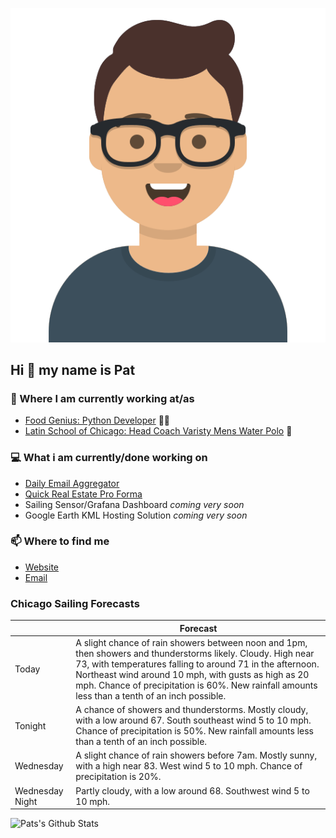 [![Social banner for p-j-falconer](https://raw.githubusercontent.com/P-J-FALCONER/P-J-FALCONER/master/assets/avataaars.svg)](https://patfalconer.com/)
## Hi :wave: my name is Pat

### 💼 Where I am currently working at/as
- [Food Genius: Python Developer](https://getfoodgenius.com/) 🍔🐍
- [Latin School of Chicago: Head Coach Varisty Mens Water Polo](https://www.latinschool.org/) 🤽


### 💻 What i am currently/done working on
 - [Daily Email Aggregator](https://github.com/P-J-FALCONER/dott_daily_mail)
 - [Quick Real Estate Pro Forma](https://github.com/P-J-FALCONER/henry)
 - Sailing Sensor/Grafana Dashboard *coming very soon*
 - Google Earth KML Hosting Solution *coming very soon*

### 📫 Where to find me
 - [Website](https://patfalconer.com/)
 - [Email](mailto:patrick.j.falconer@gmail.com)


### Chicago Sailing Forecasts
|   | Forecast  |
|---|---|
| Today | A slight chance of rain showers between noon and 1pm, then showers and thunderstorms likely. Cloudy. High near 73, with temperatures falling to around 71 in the afternoon. Northeast wind around 10 mph, with gusts as high as 20 mph. Chance of precipitation is 60%. New rainfall amounts less than a tenth of an inch possible. |
| Tonight | A chance of showers and thunderstorms. Mostly cloudy, with a low around 67. South southeast wind 5 to 10 mph. Chance of precipitation is 50%. New rainfall amounts less than a tenth of an inch possible. |
| Wednesday | A slight chance of rain showers before 7am. Mostly sunny, with a high near 83. West wind 5 to 10 mph. Chance of precipitation is 20%. |
| Wednesday Night | Partly cloudy, with a low around 68. Southwest wind 5 to 10 mph. |

![Pats's Github Stats](https://github-readme-stats.vercel.app/api?username=p-j-falconer&show_icons=true&theme=radical)
